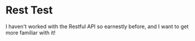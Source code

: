 # Rest Test
I haven't worked with the Restful API so earnestly before, and I want to get more familiar with it!
